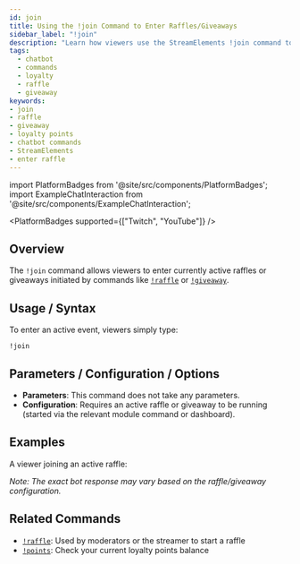 ```yaml
---
id: join
title: Using the !join Command to Enter Raffles/Giveaways
sidebar_label: "!join"
description: "Learn how viewers use the StreamElements !join command to enter active raffles or giveaways on Twitch and YouTube streams."
tags:
  - chatbot
  - commands
  - loyalty
  - raffle
  - giveaway
keywords:
- join
- raffle
- giveaway
- loyalty points
- chatbot commands
- StreamElements
- enter raffle
---
```


import PlatformBadges from '@site/src/components/PlatformBadges';
import ExampleChatInteraction from '@site/src/components/ExampleChatInteraction';

<PlatformBadges supported={["Twitch", "YouTube"]} />

## Overview

The `!join` command allows viewers to enter currently active raffles or giveaways initiated by commands like [`!raffle`](mdc:raffle.md) or [`!giveaway`](mdc:giveaway.md).

## Usage / Syntax

To enter an active event, viewers simply type:

```
!join
```

## Parameters / Configuration / Options

- **Parameters**: This command does not take any parameters.
- **Configuration**: Requires an active raffle or giveaway to be running (started via the relevant module command or dashboard).

## Examples

A viewer joining an active raffle:

<ExampleChatInteraction
  inputPersona="viewer"
  inputMessage="!join"
  outputMessage="@ViewerName has joined the raffle!"
/>

*Note: The exact bot response may vary based on the raffle/giveaway configuration.*

## Related Commands

- [`!raffle`](raffle.md): Used by moderators or the streamer to start a raffle
- [`!points`](points.md): Check your current loyalty points balance

